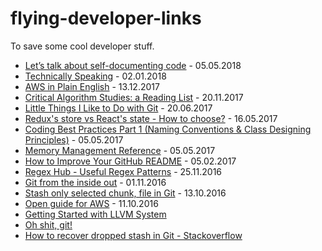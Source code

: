 # flying-developer-links
To save some cool developer stuff.

- [Let’s talk about self-documenting code](https://www.sicpers.info/2018/04/lets-talk-about-self-documenting-code/) - 05.05.2018
- [Technically Speaking](https://tinyletter.com/techspeak/archive) - 02.01.2018
- [AWS in Plain English](https://www.expeditedssl.com/aws-in-plain-english) - 13.12.2017
- [Critical Algorithm Studies: a Reading List](https://socialmediacollective.org/reading-lists/critical-algorithm-studies/) - 20.11.2017
- [Little Things I Like to Do with Git](https://csswizardry.com/2017/05/little-things-i-like-to-do-with-git/) - 20.06.2017
- [Redux's store vs React's state - How to choose?](https://github.com/reactjs/redux/issues/1287) - 16.05.2017
- [Coding Best Practices Part 1 (Naming Conventions & Class Designing Principles)](https://dev.to/mohitrajput987/coding-best-practices-part-1-naming-conventions--class-designing-principles) - 05.05.2017
- [Memory Management Reference](http://www.memorymanagement.org/) - 05.05.2017
- [How to Improve Your GitHub README](http://blog.patrickbalestra.com/post/156487921566/how-to-improve-your-github-readme) - 05.02.2017
- [Regex Hub - Useful Regex Patterns](https://projects.lukehaas.me/regexhub/) - 25.11.2016
- [Git from the inside out](https://codewords.recurse.com/issues/two/git-from-the-inside-out) - 01.11.2016
- [Stash only selected chunk, file in Git](http://stackoverflow.com/questions/3040833/stash-only-one-file-out-of-multiple-files-that-have-changed-with-git) - 13.10.2016
- [Open guide for AWS](https://github.com/open-guides/og-aws) - 11.10.2016
- [Getting Started with LLVM System](http://llvm.org/docs/GettingStarted.html)
- [Oh shit, git!](http://ohshitgit.com/)
- [How to recover dropped stash in Git - Stackoverflow](http://stackoverflow.com/questions/89332/how-to-recover-a-dropped-stash-in-git)

